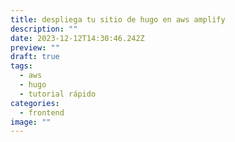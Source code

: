 ```yaml
---
title: despliega tu sitio de hugo en aws amplify
description: ""
date: 2023-12-12T14:30:46.242Z
preview: ""
draft: true
tags:
  - aws
  - hugo
  - tutorial rápido
categories:
  - frontend
image: ""
---
```

